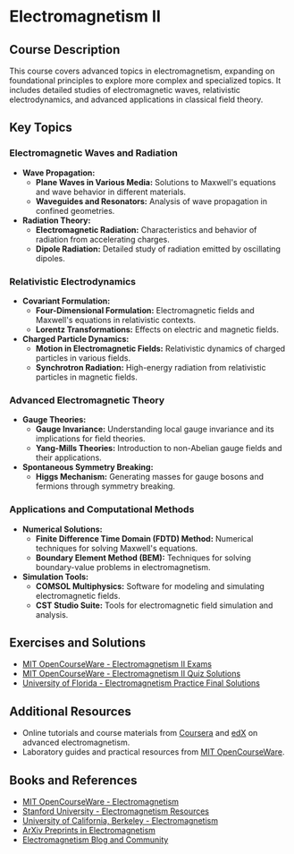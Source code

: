 # Electromagnetism II

## Course Description

This course covers advanced topics in electromagnetism, expanding on foundational principles to explore more complex and specialized topics. It includes detailed studies of electromagnetic waves, relativistic electrodynamics, and advanced applications in classical field theory.

## Key Topics

### Electromagnetic Waves and Radiation
- **Wave Propagation:**
  - **Plane Waves in Various Media:** Solutions to Maxwell's equations and wave behavior in different materials.
  - **Waveguides and Resonators:** Analysis of wave propagation in confined geometries.
- **Radiation Theory:**
  - **Electromagnetic Radiation:** Characteristics and behavior of radiation from accelerating charges.
  - **Dipole Radiation:** Detailed study of radiation emitted by oscillating dipoles.

### Relativistic Electrodynamics
- **Covariant Formulation:**
  - **Four-Dimensional Formulation:** Electromagnetic fields and Maxwell's equations in relativistic contexts.
  - **Lorentz Transformations:** Effects on electric and magnetic fields.
- **Charged Particle Dynamics:**
  - **Motion in Electromagnetic Fields:** Relativistic dynamics of charged particles in various fields.
  - **Synchrotron Radiation:** High-energy radiation from relativistic particles in magnetic fields.

### Advanced Electromagnetic Theory
- **Gauge Theories:**
  - **Gauge Invariance:** Understanding local gauge invariance and its implications for field theories.
  - **Yang-Mills Theories:** Introduction to non-Abelian gauge fields and their applications.
- **Spontaneous Symmetry Breaking:**
  - **Higgs Mechanism:** Generating masses for gauge bosons and fermions through symmetry breaking.

### Applications and Computational Methods
- **Numerical Solutions:**
  - **Finite Difference Time Domain (FDTD) Method:** Numerical techniques for solving Maxwell's equations.
  - **Boundary Element Method (BEM):** Techniques for solving boundary-value problems in electromagnetism.
- **Simulation Tools:**
  - **COMSOL Multiphysics:** Software for modeling and simulating electromagnetic fields.
  - **CST Studio Suite:** Tools for electromagnetic field simulation and analysis.

## Exercises and Solutions
- [MIT OpenCourseWare - Electromagnetism II Exams](https://ocw.mit.edu/courses/8-07-electromagnetism-ii-fall-2012/pages/exams/)
- [MIT OpenCourseWare - Electromagnetism II Quiz Solutions](https://ocw.mit.edu/courses/8-07-electromagnetism-ii-fall-2012/41acba595b23722c202886335cef3226_MIT8_07F12_quizsol1.pdf)
- [University of Florida - Electromagnetism Practice Final Solutions](http://www.phys.ufl.edu/~pjh/teaching/phy4324/tests/practicefinal_solns.pdf)

## Additional Resources
- Online tutorials and course materials from [Coursera](https://www.coursera.org) and [edX](https://www.edx.org) on advanced electromagnetism.
- Laboratory guides and practical resources from [MIT OpenCourseWare](https://ocw.mit.edu/courses/physics/).

## Books and References
- [MIT OpenCourseWare - Electromagnetism](https://ocw.mit.edu/courses/physics/)
- [Stanford University - Electromagnetism Resources](https://physics.stanford.edu/research/theoretical)
- [University of California, Berkeley - Electromagnetism](https://www.physics.berkeley.edu)
- [ArXiv Preprints in Electromagnetism](https://arxiv.org/archive/physics.optics)
- [Electromagnetism Blog and Community](https://www.electromagnetismcommunity.com)
